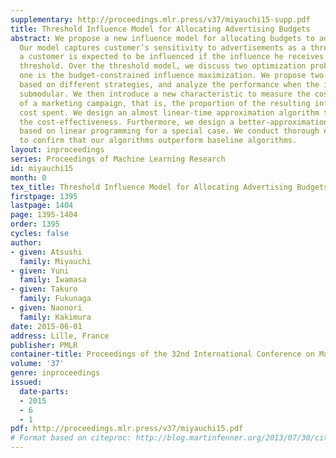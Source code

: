 ```yaml
---
supplementary: http://proceedings.mlr.press/v37/miyauchi15-supp.pdf
title: Threshold Influence Model for Allocating Advertising Budgets
abstract: We propose a new influence model for allocating budgets to advertising channels.
  Our model captures customer’s sensitivity to advertisements as a threshold behavior;
  a customer is expected to be influenced if the influence he receives exceeds his
  threshold. Over the threshold model, we discuss two optimization problems. The first
  one is the budget-constrained influence maximization. We propose two greedy algorithms
  based on different strategies, and analyze the performance when the influence is
  submodular. We then introduce a new characteristic to measure the cost-effectiveness
  of a marketing campaign, that is, the proportion of the resulting influence to the
  cost spent. We design an almost linear-time approximation algorithm to maximize
  the cost-effectiveness. Furthermore, we design a better-approximation algorithm
  based on linear programming for a special case. We conduct thorough experiments
  to confirm that our algorithms outperform baseline algorithms.
layout: inproceedings
series: Proceedings of Machine Learning Research
id: miyauchi15
month: 0
tex_title: Threshold Influence Model for Allocating Advertising Budgets
firstpage: 1395
lastpage: 1404
page: 1395-1404
order: 1395
cycles: false
author:
- given: Atsushi
  family: Miyauchi
- given: Yuni
  family: Iwamasa
- given: Takuro
  family: Fukunaga
- given: Naonori
  family: Kakimura
date: 2015-06-01
address: Lille, France
publisher: PMLR
container-title: Proceedings of the 32nd International Conference on Machine Learning
volume: '37'
genre: inproceedings
issued:
  date-parts:
  - 2015
  - 6
  - 1
pdf: http://proceedings.mlr.press/v37/miyauchi15.pdf
# Format based on citeproc: http://blog.martinfenner.org/2013/07/30/citeproc-yaml-for-bibliographies/
---
```

